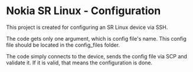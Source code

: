 # Nokia SR Linux - Configuration

This project is created for configuring an SR Linux device via SSH.

The code gets only one argument, which is config file's name. This config file should be located in the config_files folder.

The code simply connects to the device, sends the config file via SCP and validate it. If it is valid, that means the configuration is done.